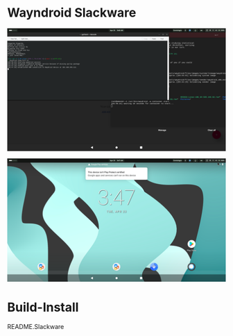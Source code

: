# Wayndroid Slackware


![wayndroid-start.png](./wayndroid-start.png)


![wayndroid-full-gui](./wayndroid-full-gui.png)






# Build-Install
README.Slackware